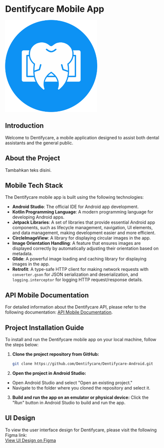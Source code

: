 # Dentifycare Mobile App

<img src="https://github.com/Dentifycare/Dentifycare-Android/blob/master/icon-app.png?raw=true" alt="App Icon" width="300"/>

## Introduction
Welcome to Dentifycare, a mobile application designed to assist both dental assistants and the general public.

## About the Project
Tambahkan teks disini.

## Mobile Tech Stack
The Dentifycare mobile app is built using the following technologies:

- **Android Studio**: The official IDE for Android app development.
- **Kotlin Programming Language**: A modern programming language for developing Android apps.
- **Jetpack Libraries**: A set of libraries that provide essential Android app components, such as lifecycle management, navigation, UI elements, and data management, making development easier and more efficient.
- **CircleImageView**: A library for displaying circular images in the app.
- **Image Orientation Handling**: A feature that ensures images are displayed correctly by automatically adjusting their orientation based on metadata.
- **Glide**: A powerful image loading and caching library for displaying images in the app.
- **Retrofit**: A type-safe HTTP client for making network requests with `converter.gson` for JSON serialization and deserialization, and `logging.interceptor` for logging HTTP request/response details.

## API Mobile Documentation
For detailed information about the Dentifycare API, please refer to the following documentation: [API Mobile Documentation](link-to-detailed-api-doc).

## Project Installation Guide
To install and run the Dentifycare mobile app on your local machine, follow the steps below:

1. **Clone the project repository from GitHub:**
   ```bash
   git clone https://github.com/Dentifycare/Dentifycare-Android.git

2. **Open the project in Android Studio:**
- Open Android Studio and select "Open an existing project."
- Navigate to the folder where you cloned the repository and select it.

3. **Build and run the app on an emulator or physical device:**
Click the "Run" button in Android Studio to build and run the app.

## UI Design
To view the user interface design for Dentifycare, please visit the following Figma link:  
[View UI Design on Figma](https://www.figma.com/design/M0OmDVNrtyiXCEr3qDBVgu/Dentifycare---For-Bangkit-App?node-id=0-1&t=zyYE8Wz9fJQawZL2-1)
